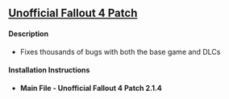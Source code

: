 ## [Unofficial Fallout 4 Patch](https://www.nexusmods.com/fallout4/mods/4598)

#### Description
* Fixes thousands of bugs with both the base game and DLCs

#### Installation Instructions
  * **Main File - Unofficial Fallout 4 Patch 2.1.4**
